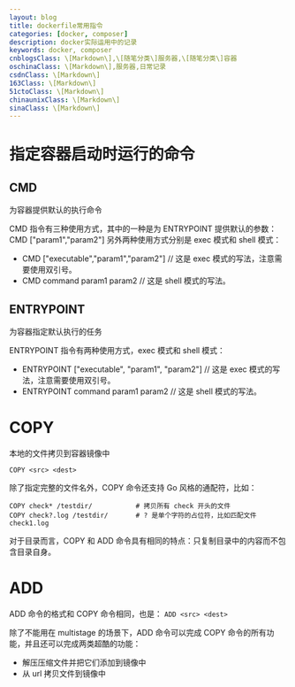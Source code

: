 ```yaml
---
layout: blog
title: dockerfile常用指令
categories: [docker, composer]
description: docker实际运用中的记录
keywords: docker, composer
cnblogsClass: \[Markdown\],\[随笔分类\]服务器,\[随笔分类\]容器
oschinaClass: \[Markdown\],服务器,日常记录
csdnClass: \[Markdown\]
163Class: \[Markdown\]
51ctoClass: \[Markdown\]
chinaunixClass: \[Markdown\]
sinaClass: \[Markdown\]
---
```


# 指定容器启动时运行的命令
## CMD
为容器提供默认的执行命令

CMD 指令有三种使用方式，其中的一种是为 ENTRYPOINT 提供默认的参数：
CMD ["param1","param2"]
另外两种使用方式分别是 exec 模式和 shell 模式：
- CMD ["executable","param1","param2"]    // 这是 exec 模式的写法，注意需要使用双引号。
- CMD command param1 param2                  // 这是 shell 模式的写法。

## ENTRYPOINT
为容器指定默认执行的任务

ENTRYPOINT 指令有两种使用方式，exec 模式和 shell 模式：
- ENTRYPOINT ["executable", "param1", "param2"]   // 这是 exec 模式的写法，注意需要使用双引号。
- ENTRYPOINT command param1 param2                   // 这是 shell 模式的写法。


# COPY
本地的文件拷贝到容器镜像中
```
COPY <src> <dest>
```

除了指定完整的文件名外，COPY 命令还支持 Go 风格的通配符，比如：
```
COPY check* /testdir/           # 拷贝所有 check 开头的文件
COPY check?.log /testdir/       # ? 是单个字符的占位符，比如匹配文件 check1.log
```

对于目录而言，COPY 和 ADD 命令具有相同的特点：只复制目录中的内容而不包含目录自身。

# ADD
ADD 命令的格式和 COPY 命令相同，也是：
```ADD <src> <dest>```

除了不能用在 multistage 的场景下，ADD 命令可以完成 COPY 命令的所有功能，并且还可以完成两类超酷的功能：

- 解压压缩文件并把它们添加到镜像中
- 从 url 拷贝文件到镜像中
